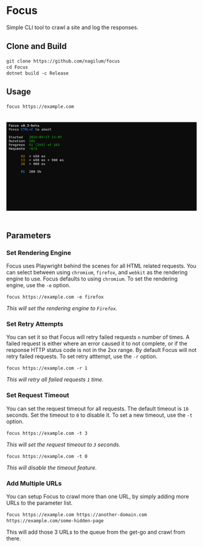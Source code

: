 # Focus

Simple CLI tool to crawl a site and log the responses.

## Clone and Build
```shell
git clone https://github.com/nagilum/focus
cd Focus
dotnet build -c Release
```

## Usage

```shell
focus https://example.com
```

<div style="padding: 20px 0; text-align: center;">
    <img src="screenshot.png?raw=true" alt="Focus Screenshot">
</div>

## Parameters

### Set Rendering Engine

Focus uses Playwright behind the scenes for all HTML related requests.
You can select between using `chromium`, `firefox`, and `webkit` as the rendering engine to use.
Focus defaults to using `chromium`.
To set the rendering engine, use the `-e` option.

```shell
focus https://example.com -e firefox
```

*This will set the rendering engine to `Firefox`.*

### Set Retry Attempts

You can set it so that Focus will retry failed requests `n` number of times.
A failed request is either where an error caused it to not complete, or if the response HTTP status code is not in the 2xx range.
By default Focus will not retry failed requests.
To set retry atttempt, use the `-r` option.

```shell
focus https://example.com -r 1
```

*This will retry all failed requests `1` time.*

### Set Request Timeout

You can set the request timeout for all requests.
The default timeout is `10` seconds.
Set the timeout to `0` to disable it.
To set a new timeout, use the `-t` option.

```shell
focus https://example.com -t 3
```

*This will set the request timeout to `3` seconds.*

```shell
focus https://example.com -t 0
```

*This will disable the timeout feature.*

### Add Multiple URLs

You can setup Focus to crawl more than one URL, by simply adding more URLs to the parameter list.

```shell
focus https://example.com https://another-domain.com https://example.com/some-hidden-page
```

This will add those 3 URLs to the queue from the get-go and crawl from there.